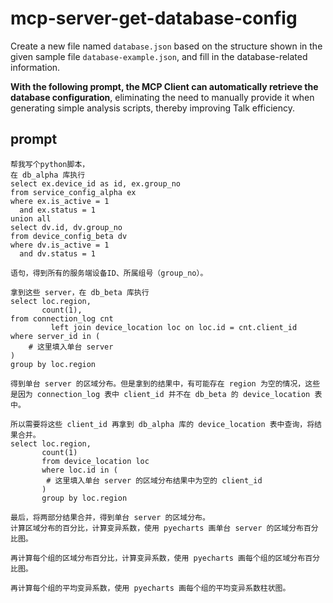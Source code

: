 # mcp-server-get-database-config

Create a new file named `database.json` based on the structure shown in the given sample file `database-example.json`, and fill in the database-related information.

**With the following prompt, the MCP Client can automatically retrieve the database configuration**, eliminating the need to manually provide it when generating simple analysis scripts, thereby improving Talk efficiency.

## prompt
```
帮我写个python脚本，
在 db_alpha 库执行
select ex.device_id as id, ex.group_no
from service_config_alpha ex
where ex.is_active = 1
  and ex.status = 1
union all
select dv.id, dv.group_no
from device_config_beta dv
where dv.is_active = 1
  and dv.status = 1

语句，得到所有的服务端设备ID、所属组号（group_no）。

拿到这些 server，在 db_beta 库执行
select loc.region,
       count(1),
from connection_log cnt
         left join device_location loc on loc.id = cnt.client_id
where server_id in (
    # 这里填入单台 server 
)
group by loc.region

得到单台 server 的区域分布。但是拿到的结果中，有可能存在 region 为空的情况，这些是因为 connection_log 表中 client_id 并不在 db_beta 的 device_location 表中。

所以需要将这些 client_id 再拿到 db_alpha 库的 device_location 表中查询，将结果合并。
select loc.region,
       count(1)
       from device_location loc
       where loc.id in (
        # 这里填入单台 server 的区域分布结果中为空的 client_id
       )
       group by loc.region

最后，将两部分结果合并，得到单台 server 的区域分布。
计算区域分布的百分比，计算变异系数，使用 pyecharts 画单台 server 的区域分布百分比图。

再计算每个组的区域分布百分比，计算变异系数，使用 pyecharts 画每个组的区域分布百分比图。

再计算每个组的平均变异系数，使用 pyecharts 画每个组的平均变异系数柱状图。

```
